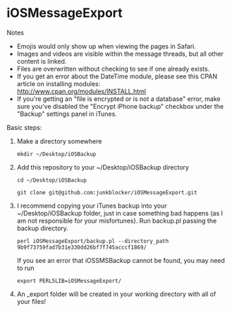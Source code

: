 iOSMessageExport
================

Notes

* Emojis would only show up when viewing the pages in Safari.
* Images and videos are visible within the message threads, but all other content is linked.
* Files are overwritten without checking to see if one already exists.
* If you get an error about the DateTime module, please see this CPAN article on installing modules: http://www.cpan.org/modules/INSTALL.html
* If you're getting an "file is encrypted or is not a database" error, make sure you've disabled the "Encrypt iPhone backup" checkbox under the "Backup" settings panel in iTunes.

Basic steps:

1. Make a directory somewhere
    ```
    mkdir ~/Desktop/iOSBackup
    ```
2. Add this repository to your ~/Desktop/iOSBackup directory
    ```
    cd ~/Desktop/iOSBackup

    git clone git@github.com:junkblocker/iOSMessageExport.git
    ```
3. I recommend copying your iTunes backup into your ~/Desktop/iOSBackup folder, just in case something bad happens (as I am not responsible for your misfortunes). Run backup.pl passing the backup directory.
    ```
    perl iOSMessageExport/backup.pl --directory_path 9b9f73759fad7b31e330dd26bf7f745acccf1869/
    ```
    If you see an error that iOSSMSBackup cannot be found, you may need to run
    ```
    export PERL5LIB=iOSMessageExport/
    ```

4. An _export folder will be created in your working directory with all of your files!
